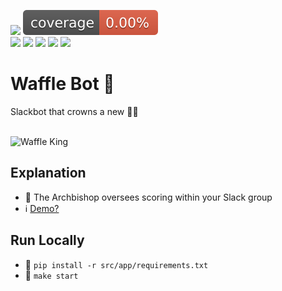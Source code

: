 <a><img src="https://github.com/jrsmth/waffle-bot/actions/workflows/main.yaml/badge.svg"></a>
<a><img src="./documentation/coverage/coverage.svg"></a>
<br>
<a href="https://slack.com/intl/en-gb"><img src="https://img.shields.io/badge/Slack-4A154B?logo=slack&logoColor=white"></a>
<a href="https://www.python.org/"><img src="https://img.shields.io/badge/python-3670A0?logo=python&logoColor=ffdd54"></a>
<a href="https://redis.io/"><img src="https://img.shields.io/badge/redis-%23DD0031.svg?logo=redis&logoColor=white"></a>
<a href="https://github.com/features/actions"><img src="https://img.shields.io/badge/github%20actions-%232671E5.svg?logo=githubactions&logoColor=white"></a>
<a href="https://render.com/"><img src="https://img.shields.io/badge/Render-%231f1f1f.svg?logo=render&logoColor=greeen"></a>

# Waffle Bot 🤖
Slackbot that crowns a new 🧇👑

<br>
<img alt="Waffle King" width=800 src="https://github.com/jrsmth/waffle-bot/assets/34093915/cf1eef3e-eed6-4abb-a438-fa8a0de590ac">

## Explanation
- 🧇 The Archbishop oversees scoring within your Slack group
- ℹ️ [Demo?]()

## Run Locally
- 🔧 `pip install -r src/app/requirements.txt`
- 🚀 `make start`
